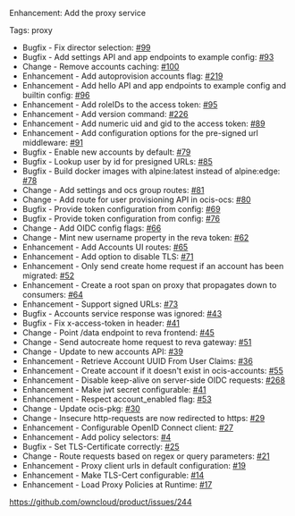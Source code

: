 Enhancement: Add the proxy service

Tags: proxy

* Bugfix - Fix director selection: [#99](https://github.com/owncloud/ocis-proxy/pull/99)
* Bugfix - Add settings API and app endpoints to example config: [#93](https://github.com/owncloud/ocis-proxy/pull/93)
* Change - Remove accounts caching: [#100](https://github.com/owncloud/ocis-proxy/pull/100)
* Enhancement - Add autoprovision accounts flag: [#219](https://github.com/owncloud/product/issues/219)
* Enhancement - Add hello API and app endpoints to example config and builtin config: [#96](https://github.com/owncloud/ocis-proxy/pull/96)
* Enhancement - Add roleIDs to the access token: [#95](https://github.com/owncloud/ocis-proxy/pull/95)
* Enhancement - Add version command: [#226](https://github.com/owncloud/product/issues/226)
* Enhancement - Add numeric uid and gid to the access token: [#89](https://github.com/owncloud/ocis-proxy/pull/89)
* Enhancement - Add configuration options for the pre-signed url middleware: [#91](https://github.com/owncloud/ocis-proxy/issues/91)
* Bugfix - Enable new accounts by default: [#79](https://github.com/owncloud/ocis-proxy/pull/79)
* Bugfix - Lookup user by id for presigned URLs: [#85](https://github.com/owncloud/ocis-proxy/pull/85)
* Bugfix - Build docker images with alpine:latest instead of alpine:edge: [#78](https://github.com/owncloud/ocis-proxy/pull/78)
* Change - Add settings and ocs group routes: [#81](https://github.com/owncloud/ocis-proxy/pull/81)
* Change - Add route for user provisioning API in ocis-ocs: [#80](https://github.com/owncloud/ocis-proxy/pull/80)
* Bugfix - Provide token configuration from config: [#69](https://github.com/owncloud/ocis-proxy/pull/69)
* Bugfix - Provide token configuration from config: [#76](https://github.com/owncloud/ocis-proxy/pull/76)
* Change - Add OIDC config flags: [#66](https://github.com/owncloud/ocis-proxy/pull/66)
* Change - Mint new username property in the reva token: [#62](https://github.com/owncloud/ocis-proxy/pull/62)
* Enhancement - Add Accounts UI routes: [#65](https://github.com/owncloud/ocis-proxy/pull/65)
* Enhancement - Add option to disable TLS: [#71](https://github.com/owncloud/ocis-proxy/issues/71)
* Enhancement - Only send create home request if an account has been migrated: [#52](https://github.com/owncloud/ocis-proxy/issues/52)
* Enhancement - Create a root span on proxy that propagates down to consumers: [#64](https://github.com/owncloud/ocis-proxy/pull/64)
* Enhancement - Support signed URLs: [#73](https://github.com/owncloud/ocis-proxy/issues/73)
* Bugfix - Accounts service response was ignored: [#43](https://github.com/owncloud/ocis-proxy/pull/43)
* Bugfix - Fix x-access-token in header: [#41](https://github.com/owncloud/ocis-proxy/pull/41)
* Change - Point /data endpoint to reva frontend: [#45](https://github.com/owncloud/ocis-proxy/pull/45)
* Change - Send autocreate home request to reva gateway: [#51](https://github.com/owncloud/ocis-proxy/pull/51)
* Change - Update to new accounts API: [#39](https://github.com/owncloud/ocis-proxy/issues/39)
* Enhancement - Retrieve Account UUID From User Claims: [#36](https://github.com/owncloud/ocis-proxy/pull/36)
* Enhancement - Create account if it doesn't exist in ocis-accounts: [#55](https://github.com/owncloud/ocis-proxy/issues/55)
* Enhancement - Disable keep-alive on server-side OIDC requests: [#268](https://github.com/owncloud/ocis/issues/268)
* Enhancement - Make jwt secret configurable: [#41](https://github.com/owncloud/ocis-proxy/pull/41)
* Enhancement - Respect account_enabled flag: [#53](https://github.com/owncloud/ocis-proxy/issues/53)
* Change - Update ocis-pkg: [#30](https://github.com/owncloud/ocis-proxy/pull/30)
* Change - Insecure http-requests are now redirected to https: [#29](https://github.com/owncloud/ocis-proxy/pull/29)
* Enhancement - Configurable OpenID Connect client: [#27](https://github.com/owncloud/ocis-proxy/pull/27)
* Enhancement - Add policy selectors: [#4](https://github.com/owncloud/ocis-proxy/issues/4)
* Bugfix - Set TLS-Certificate correctly: [#25](https://github.com/owncloud/ocis-proxy/pull/25)
* Change - Route requests based on regex or query parameters: [#21](https://github.com/owncloud/ocis-proxy/issues/21)
* Enhancement - Proxy client urls in default configuration: [#19](https://github.com/owncloud/ocis-proxy/issues/19)
* Enhancement - Make TLS-Cert configurable: [#14](https://github.com/owncloud/ocis-proxy/pull/14)
* Enhancement - Load Proxy Policies at Runtime: [#17](https://github.com/owncloud/ocis-proxy/issues/17)

https://github.com/owncloud/product/issues/244
